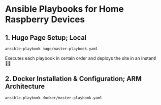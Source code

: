 # Ansible Playbooks for Home Raspberry Devices

## 1. Hugo Page Setup; Local
```sh
ansible-playbook hugo/master-playbook.yaml
```
Executes each playbook in certain order and deploys the site in an instant! 🙌🏼

## 2. Docker Installation & Configuration; ARM Architecture
```sh
ansible-playbook docker/master-playbook.yaml
```